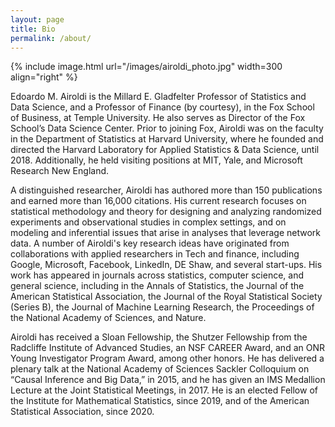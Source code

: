 ```yaml
---
layout: page
title: Bio
permalink: /about/
---
```


{% include image.html url="/images/airoldi_photo.jpg" width=300 align="right" %}

Edoardo M. Airoldi is the Millard E. Gladfelter Professor of Statistics and Data Science, and a Professor of Finance (by courtesy), in the Fox School of Business, at Temple University. He also serves as Director of the Fox School’s Data Science Center. Prior to joining Fox, Airoldi was on the faculty in the Department of Statistics at Harvard University, where he founded and directed the Harvard Laboratory for Applied Statistics & Data Science, until 2018. Additionally, he held visiting positions at MIT, Yale, and Microsoft Research New England. 

A distinguished researcher, Airoldi has authored more than 150 publications and earned more than 16,000 citations. His current research focuses on statistical methodology and theory for designing and analyzing randomized experiments and observational studies in complex settings, and on modeling and inferential issues that arise in analyses that leverage network data. A number of Airoldi's key research ideas have originated from collaborations with applied researchers in Tech and finance, including Google, Microsoft, Facebook, LinkedIn, DE Shaw, and several start-ups. His work has appeared in journals across statistics, computer science, and general science, including in the Annals of Statistics, the Journal of the American Statistical Association, the Journal of the Royal Statistical Society (Series B), the Journal of Machine Learning Research, the Proceedings of the National Academy of Sciences, and Nature. 

Airoldi has received a Sloan Fellowship, the Shutzer Fellowship from the Radcliffe Institute of Advanced Studies, an NSF CAREER Award, and an ONR Young Investigator Program Award, among other honors. He has delivered a plenary talk at the National Academy of Sciences Sackler Colloquium on “Causal Inference and Big Data,” in 2015, and he has given an IMS Medallion Lecture at the Joint Statistical Meetings, in 2017. He is an elected Fellow of the Institute for Mathematical Statistics, since 2019, and of the American Statistical Association, since 2020.
